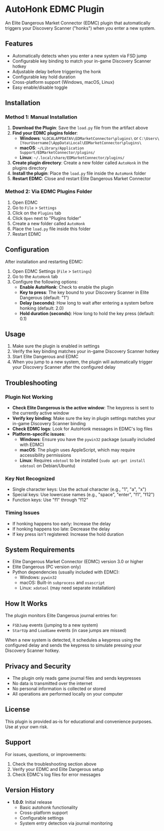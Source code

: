 # AutoHonk EDMC Plugin

An Elite Dangerous Market Connector (EDMC) plugin that automatically triggers your Discovery Scanner ("honks") when you enter a new system.

## Features

- Automatically detects when you enter a new system via FSD jump
- Configurable key binding to match your in-game Discovery Scanner hotkey
- Adjustable delay before triggering the honk
- Configurable key hold duration
- Cross-platform support (Windows, macOS, Linux)
- Easy enable/disable toggle

## Installation

### Method 1: Manual Installation

1. **Download the Plugin**: Save the `load.py` file from the artifact above
2. **Find your EDMC plugins folder**:
   - **Windows**: `%LOCALAPPDATA%\EDMarketConnector\plugins\` or `C:\Users\[YourUsername]\AppData\Local\EDMarketConnector\plugins\`
   - **macOS**: `~/Library/Application Support/EDMarketConnector/plugins/`
   - **Linux**: `~/.local/share/EDMarketConnector/plugins/`
3. **Create plugin directory**: Create a new folder called `AutoHonk` in the plugins directory
4. **Install the plugin**: Place the `load.py` file inside the `AutoHonk` folder
5. **Restart EDMC**: Close and restart Elite Dangerous Market Connector

### Method 2: Via EDMC Plugins Folder

1. Open EDMC
2. Go to `File` > `Settings`
3. Click on the `Plugins` tab
4. Click `Open` next to "Plugins folder"
5. Create a new folder called `AutoHonk`
6. Place the `load.py` file inside this folder
7. Restart EDMC

## Configuration

After installation and restarting EDMC:

1. Open EDMC Settings (`File` > `Settings`)
2. Go to the `AutoHonk` tab
3. Configure the following options:
   - **Enable AutoHonk**: Check to enable the plugin
   - **Key to press**: The key bound to your Discovery Scanner in Elite Dangerous (default: "1")
   - **Delay (seconds)**: How long to wait after entering a system before honking (default: 2.0)
   - **Hold duration (seconds)**: How long to hold the key press (default: 0.1)

## Usage

1. Make sure the plugin is enabled in settings
2. Verify the key binding matches your in-game Discovery Scanner hotkey
3. Start Elite Dangerous and EDMC
4. When you jump to a new system, the plugin will automatically trigger your Discovery Scanner after the configured delay

## Troubleshooting

### Plugin Not Working

- **Check Elite Dangerous is the active window**: The keypress is sent to the currently active window
- **Verify key binding**: Make sure the key in plugin settings matches your in-game Discovery Scanner binding
- **Check EDMC logs**: Look for AutoHonk messages in EDMC's log files
- **Platform-specific issues**:
  - **Windows**: Ensure you have the `pywin32` package (usually included with EDMC)
  - **macOS**: The plugin uses AppleScript, which may require accessibility permissions
  - **Linux**: Requires `xdotool` to be installed (`sudo apt-get install xdotool` on Debian/Ubuntu)

### Key Not Recognized

- Single character keys: Use the actual character (e.g., "1", "a", "x")
- Special keys: Use lowercase names (e.g., "space", "enter", "f1", "f12")
- Function keys: Use "f1" through "f12"

### Timing Issues

- If honking happens too early: Increase the delay
- If honking happens too late: Decrease the delay
- If key press isn't registered: Increase the hold duration

## System Requirements

- Elite Dangerous Market Connector (EDMC) version 3.0 or higher
- Elite Dangerous (PC version only)
- Python dependencies (usually included with EDMC):
  - Windows: `pywin32`
  - macOS: Built-in `subprocess` and `osascript`
  - Linux: `xdotool` (may need separate installation)

## How It Works

The plugin monitors Elite Dangerous journal entries for:
- `FSDJump` events (jumping to a new system)
- `StartUp` and `LoadGame` events (in case jumps are missed)

When a new system is detected, it schedules a keypress using the configured delay and sends the keypress to simulate pressing your Discovery Scanner hotkey.

## Privacy and Security

- The plugin only reads game journal files and sends keypresses
- No data is transmitted over the internet
- No personal information is collected or stored
- All operations are performed locally on your computer

## License

This plugin is provided as-is for educational and convenience purposes. Use at your own risk.

## Support

For issues, questions, or improvements:
1. Check the troubleshooting section above
2. Verify your EDMC and Elite Dangerous setup
3. Check EDMC's log files for error messages

## Version History

- **1.0.0**: Initial release
  - Basic autohonk functionality
  - Cross-platform support
  - Configurable settings
  - System entry detection via journal monitoring

